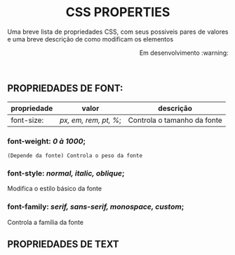 <h1 align="center"> CSS PROPERTIES </h1>
 <p align="justify">Uma breve lista de propriedades CSS, com seus possiveis pares de valores e uma breve descrição de como modificam os elementos</p>
 <p align="right">Em desenvolvimento :warning:</p> 
 <br>


## PROPRIEDADES DE FONT:
propriedade|valor|descrição
| -------- | -------- | -------- |
font-size:| *px, em, rem, pt, %*;|Controla o tamanho da fonte

### font-weight: *0 à 1000*;    
    (Depende da fonte) Controla o peso da fonte

### font-style: *normal, italic, oblique*;  
 Modifica o estilo básico da fonte

### font-family: *serif, sans-serif, monospace, custom*;   
 Controla a família da fonte


## PROPRIEDADES DE TEXT
